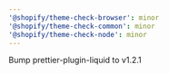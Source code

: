 ```yaml
---
'@shopify/theme-check-browser': minor
'@shopify/theme-check-common': minor
'@shopify/theme-check-node': minor
---
```


Bump prettier-plugin-liquid to v1.2.1
